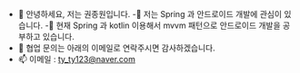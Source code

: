 - 👋 안녕하세요, 저는 권종원입니다.
-👀 저는 Spring 과 안드로이드 개발에 관심이 있습니다. 
-🌱 현재 Spring 과 kotlin 이용해서 mvvm 패턴으로 안드로이드 개발을 공부하고 있습니다.
- 💞️ 협업 문의는 아래의 이메일로 연락주시면 감사하겠습니다.
- 📫 이메일 : ty_ty123@naver.com

